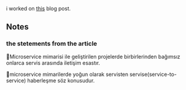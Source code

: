 i worked on [this][1] blog post. 
## Notes
### the stetements from the article
📌Microservice mimarisi ile geliştirilen projelerde birbirlerinden bağımsız onlarca servis arasında iletişim esastır.

📌microservice mimarilerde yoğun olarak servisten servise(service-to-service) haberleşme söz konusudur.


<!-- ## Refrences -->
[1]: https://www.gencayyildiz.com/blog/netflix-eureka-server-ile-service-discovery/ "blogpost of gencayyildiz" 